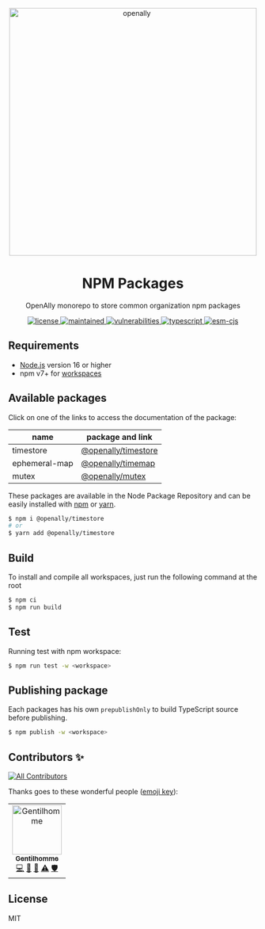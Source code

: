 <p align="center">
<img width="500" src="https://user-images.githubusercontent.com/4438263/196032102-1d43ad83-48ac-4cd3-82ca-3fd197313430.png" alt="openally">
</p>

<p align="center">
  <h1 align="center">NPM Packages</h1>
</p>

<p align="center">
  OpenAlly monorepo to store common organization npm packages
</p>

<p align="center">
  <a href="https://github.com/OpenAlly/npm-packages">
    <img src="https://img.shields.io/github/license/OpenAlly/npm-packages?style=for-the-badge" alt="license">
  </a>
  <a href="https://github.com/OpenAlly/npm-packages">
    <img src="https://img.shields.io/maintenance/yes/2023?style=for-the-badge" alt="maintained">
  </a>
  <a href="https://github.com/OpenAlly/npm-packages">
    <img src="https://img.shields.io/snyk/vulnerabilities/github/OpenAlly/npm-packages?style=for-the-badge" alt="vulnerabilities">
  </a>
  <a href="https://github.com/OpenAlly/npm-packages">
    <img src="https://img.shields.io/badge/Typescript-294E80.svg?style=for-the-badge&logo=typescript" alt="typescript">
  </a>
  <a href="https://github.com/OpenAlly/npm-packages">
    <img src="https://img.shields.io/static/v1?&label=module&message=ESM%20and%20CJS&color=9cf&style=for-the-badge" alt="esm-cjs">
  </a>
</p>

## Requirements
- [Node.js](https://nodejs.org/en/) version 16 or higher
- npm v7+ for [workspaces](https://docs.npmjs.com/cli/v7/using-npm/workspaces)

## Available packages

Click on one of the links to access the documentation of the package:

| name | package and link |
| --- | --- |
| timestore | [@openally/timestore](./src/timestore) |
| ephemeral-map | [@openally/timemap](./src/ephemeral-map) |
| mutex | [@openally/mutex](./src/mutex) |

These packages are available in the Node Package Repository and can be easily installed with [npm](https://docs.npmjs.com/getting-started/what-is-npm) or [yarn](https://yarnpkg.com).
```bash
$ npm i @openally/timestore
# or
$ yarn add @openally/timestore
```

## Build
To install and compile all workspaces, just run the following command at the root

```bash
$ npm ci
$ npm run build
```

## Test
Running test with npm workspace:

```bash
$ npm run test -w <workspace>
```

## Publishing package
Each packages has his own `prepublishOnly` to build TypeScript source before publishing.

```bash
$ npm publish -w <workspace>
```

## Contributors ✨

<!-- ALL-CONTRIBUTORS-BADGE:START - Do not remove or modify this section -->
[![All Contributors](https://img.shields.io/badge/all_contributors-1-orange.svg?style=flat-square)](#contributors-)
<!-- ALL-CONTRIBUTORS-BADGE:END -->

Thanks goes to these wonderful people ([emoji key](https://allcontributors.org/docs/en/emoji-key)):

<!-- ALL-CONTRIBUTORS-LIST:START - Do not remove or modify this section -->
<!-- prettier-ignore-start -->
<!-- markdownlint-disable -->
<table>
  <tbody>
    <tr>
      <td align="center"><a href="https://www.linkedin.com/in/thomas-gentilhomme/"><img src="https://avatars.githubusercontent.com/u/4438263?v=4?s=100" width="100px;" alt="Gentilhomme"/><br /><sub><b>Gentilhomme</b></sub></a><br /><a href="https://github.com/OpenAlly/npm-packages/commits?author=fraxken" title="Code">💻</a> <a href="https://github.com/OpenAlly/npm-packages/commits?author=fraxken" title="Documentation">📖</a> <a href="https://github.com/OpenAlly/npm-packages/issues?q=author%3Afraxken" title="Bug reports">🐛</a> <a href="https://github.com/OpenAlly/npm-packages/commits?author=fraxken" title="Tests">⚠️</a> <a href="#security-fraxken" title="Security">🛡️</a></td>
    </tr>
  </tbody>
</table>

<!-- markdownlint-restore -->
<!-- prettier-ignore-end -->

<!-- ALL-CONTRIBUTORS-LIST:END -->

## License
MIT
